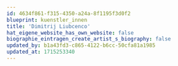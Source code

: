 ```yaml
---
id: 4634f861-f315-4350-a24a-8f1195f3d0f2
blueprint: kuenstler_innen
title: 'Dimitrij Liubcenco'
hat_eigene_website_has_own_website: false
biographie_eintragen_create_artist_s_biography: false
updated_by: b1a43fd3-c865-4122-b6cc-50cfa81a1985
updated_at: 1715253340
---
```

